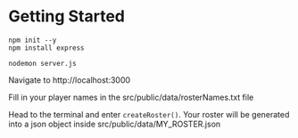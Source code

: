 # Getting Started

```
npm init --y
npm install express
```

```
nodemon server.js
```

Navigate to http://localhost:3000

Fill in your player names in the src/public/data/rosterNames.txt file

Head to the terminal and enter `createRoster()`. Your roster will be generated into a json object inside src/public/data/MY_ROSTER.json

